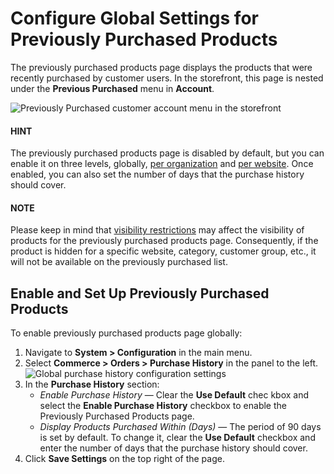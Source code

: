 <a id="sys-commerce-orders-previously-purchased-main"></a>

# Configure Global Settings for Previously Purchased Products

The previously purchased products page displays the products that were recently purchased by customer users. In the storefront, this page is nested under the **Previous Purchased** menu in **Account**.

![Previously Purchased customer account menu in the storefront](user/img/system/config_commerce/order/PreviouslyPurchasedFrontStore.png)

#### HINT
The previously purchased products page is disabled by default, but you can enable it on three levels, globally, [per organization](../../../user-management/organizations/org-configuration/commerce/orders/organization-previously-purchased.md#sys-commerce-orders-previously-purchased-org) and [per website](../../../websites/web-configuration/commerce/orders/website-previously-purchased.md#sys-commerce-orders-previously-purchased-website). Once enabled, you can also set the number of days that the purchase history should cover.

#### NOTE
Please keep in mind that [visibility restrictions](../../../../products/products/managing-product-visibility.md#products-product-visibility) may affect the visibility of products for the previously purchased products page. Consequently, if the product is hidden for a specific website, category, customer group, etc., it will not be available on the previously purchased list.

<a id="sys-commerce-orders-previously-purchased-global"></a>

## Enable and Set Up Previously Purchased Products

To enable previously purchased products page globally:

1. Navigate to **System > Configuration** in the main menu.
2. Select **Commerce > Orders > Purchase History** in the panel to the left.
   ![Global purchase history configuration settings](user/img/system/config_commerce/order/PreviouslyPurchasedGlobal.png)
3. In the **Purchase History** section:
   * *Enable Purchase History* — Clear the **Use Default** chec kbox and select the **Enable Purchase History** checkbox to enable the Previously Purchased Products page.
   * *Display Products Purchased Within (Days)* — The period of 90 days is set by default. To change it, clear the **Use Default** checkbox and enter the number of days that the purchase history should cover.
4. Click **Save Settings** on the top right of the page.
